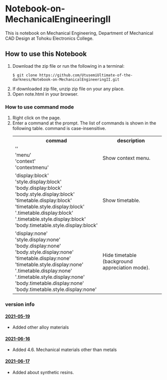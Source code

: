 # Notebook-on-MechanicalEngineeringII

This is notebook on Mechanical Engineering, Department of Mechanical CAD Design at Tohoku Electronics College.

## How to use this Notebook

<ol>
  <li>
    Download the zip file or run the following in a terminal:
    <pre><code>$ git clone https://github.com/UtusemiUltimate-of-the-darkness/Notebook-on-MechanicalEngineeringII.git</code></pre>
  </li>
  <li>If downloaded zip file, unzip zip file on your any place.</li>
  <li>Open note.html in your browser.</li>
</ol>

### How to use command mode

<ol>
  <li>
    <div>Right click on the page.</div>
  </li>
  <li>
    <div>Enter a command at the prompt. The list of commands is shown in the following table. command is case-insensitive.</div>
    <table>
      <tr>
        <th>commad</th>
        <th>description</th>
      </tr>
      <tr>
        <td>
          <div>''</div>
          <div>'menu'</div>
          <div>'context'</div>
          <div>'contextmenu'</div>
        </td>
        <td>Show context menu.</td>
      </tr>
      <tr>
        <td>
          <div>'display:block'</div>
          <div>'style.display:block'</div>
          <div>'body.display:block'</div>
          <div>'body.style.display:block'</div>
          <div>'timetable.display:block'</div>
          <div>'timetable.style.display:block'</div>
          <div>'.timetable.display:block'</div>
          <div>'.timetable.style.display:block'</div>
          <div>'body.timetable.style.display:block'</div>
        </td>
        <td>Show timetable.</td>
      </tr>
      <tr>
        <td>
          <div>'display:none'</div>
          <div>'style.display:none'</div>
          <div>'body.display:none'</div>
          <div>'body.style.display:none'</div>
          <div>'timetable.display:none'</div>
          <div>'timetable.style.display:none'</div>
          <div>'.timetable.display:none'</div>
          <div>'.timetable.style.display:none'</div>
          <div>'body.timetable.display:none'</div>
          <div>'body.timetable.style.display:none'</div>
        </td>
        <td>
          Hide timetable<br>
          (background appreciation mode).
        </td>
      </tr>
    </table>
  </li>
</ol>

### version info

#### <a href="https://github.com/UtusemiUltimate-of-the-darkness/Notebook-on-MechanicalEngineeringII/tree/2021-05-19">2021-05-19</a>
<ul>
  <li>Added other alloy materials</li>
</ul>

#### <a href="https://github.com/UtusemiUltimate-of-the-darkness/Notebook-on-MechanicalEngineeringII/tree/2021-06-16">2021-06-16</a>
<ul>
  <li>Added 4.6. Mechanical materials other than metals</li>
</ul>

#### <a href="https://github.com/UtusemiUltimate-of-the-darkness/Notebook-on-MechanicalEngineeringII/tree/2021-06-17">2021-06-17</a>
<ul>
  <li>Added about synthetic resins.</li>
</ul>
